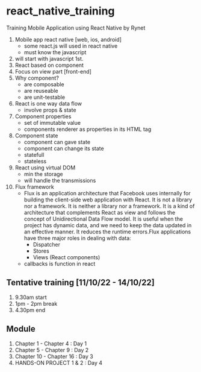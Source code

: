 # react_native_training
Training Mobile Application using React Native by Rynet

1.  Mobile app react native [web, ios, android]
	-   some react.js will used in react native
	-   must know the javascript
2.  will start with javascript 1st.
3.  React based on component
4.  Focus on view part [front-end]
5.  Why component?
    -   are composable
    -   are reuseable
    -   are unit-testable
6.  React is one way data flow
    -   involve props & state
7.  Component properties
    -   set of immutable value
    -   components renderer as properties in its HTML tag
8.  Component state
    -   component can gave state
    -   component can change its state
    -   statefull
    -   stateless
9.  React using virtual DOM
    -   min the storage
    -   will handle the transmissions 
10. Flux framework
    -   Flux is an application architecture that Facebook uses internally for building the client-side web application with React. It is not a library nor a framework. It is neither a library nor a framework. It is a kind of architecture that complements React as view and follows the concept of Unidirectional Data Flow model. It is useful when the project has dynamic data, and we need to keep the data updated in an effective manner. It reduces the runtime errors.Flux applications have three major roles in dealing with data:
        -   Dispatcher
        -   Stores
        -   Views (React components)
    - callbacks is function in react

## Tentative training [11/10/22 - 14/10/22]
1.  9.30am start
2.  1pm - 2pm break
3.  4.30pm end

## Module
1.  Chapter 1 - Chapter 4   :   Day 1
2.  Chapter 5 - Chapter 9   :   Day 2
3.  Chapter 10 - Chapter 16 :   Day 3
4.  HANDS-ON PROJECT 1 & 2  :   Day 4
